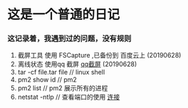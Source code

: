 # 这是一个普通的日记
### 这记录着，我遇到过的问题，没有规则

1. 截屏工具 使用 FSCapture ,已备份到 百度云上     (20190628)
2. 离线状态 使用qq 截屏 [qq截屏](https://jingyan.baidu.com/article/91f5db1bf55dc61c7e05e352.html) (20190628)
3. tar -cf file.tar file // linux shell
4. pm2 show id // pm2  
5. pm2 list // pm2 展示所有的进程
6. netstat -ntlp // 查看端口的使用 [连接](https://www.cnblogs.com/waylong/p/9132266.html)